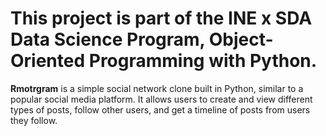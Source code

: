 # This project is part of the INE x SDA Data Science Program, Object-Oriented Programming with Python.

**Rmotrgram** is a simple social network clone built in Python, similar to a popular social media platform. It allows users to create and view different types of posts, follow other users, and get a timeline of posts from users they follow.
